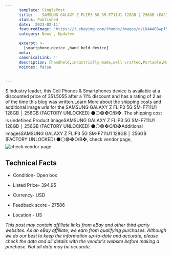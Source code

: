```yaml
---
      template: SinglePost
      title: -- SAMSUNG GALAXY Z FLIP3 5G SM-F711U1 128GB │ 256GB (FACTORY UNLOCKED) ⚫️⚪️🟣❖O/B❖
      status: Published
      date: '2023-02-11'
      featuredImage: 'https://i.ebayimg.com/thumbs/images/g/LK4AAOSwpf5jfUip/s-l225.jpg'
      category: News , Updates

      excerpt: >-
        [smartphone,device ,hand held device]
      meta:
      canonicalLink: ''
      description: [handheld,industrially made,well crafted,Portable,Mobile,Compact,Convenient,Lightweight,Maneuverable,Man-portable,Miniature,Carriable,Hand-held,Light,Holdable,Transportable,Mobile device,Pocket-sized,On-the-go,Wireless,Cordless,Compact size,Convenient size, smartphone,device ,hand held device]
      noindex: false

        
---
```

$
    Industry leader, this Cell Phones & Smartphones device is available at a discounted price of 351.5055 after a 11% discount and has a rating of 2 as of the time this blog was written.Learn More about the shipping costs and additional image urls for the SAMSUNG GALAXY Z FLIP3 5G SM-F711U1 128GB │ 256GB (FACTORY UNLOCKED) ⚫️⚪️🟣❖O/B❖. The shipping cost is undefined.Product ImageSAMSUNG GALAXY Z FLIP3 5G SM-F711U1 128GB │ 256GB (FACTORY UNLOCKED) ⚫️⚪️🟣❖O/B❖Additional ImagesSAMSUNG GALAXY Z FLIP3 5G SM-F711U1 128GB │ 256GB (FACTORY UNLOCKED) ⚫️⚪️🟣❖O/B❖, check vendor page, ![check vendor page](https://origin-galleryplus.ebayimg.com/ws/web/325435097405_2_0_1/225x225.jpg,https://origin-galleryplus.ebayimg.com/ws/web/325435097405_3_0_1/225x225.jpg,https://origin-galleryplus.ebayimg.com/ws/web/325435097405_4_0_1/225x225.jpg,https://origin-galleryplus.ebayimg.com/ws/web/325435097405_5_0_1/225x225.jpg,https://origin-galleryplus.ebayimg.com/ws/web/325435097405_6_0_1/225x225.jpg)
    
    

 ## Technical Facts 



     
      

 - Condition- Open box 


      

 - Listed Price- 394.95 


      

 - Currency- USD 


      

 - Feedback score - 27586 


      

 - Location - US 


      
      

 *_This post may contain affiliate links from eBay and other third-party websites. As an eBay affiliate, we earn from qualifying purchases. Although we do our best to keep the information up-to-date and accurate, please check the date and all details with the vendor's website before making a purchase. Not all data may be accurate._*



    
    
    
    
    